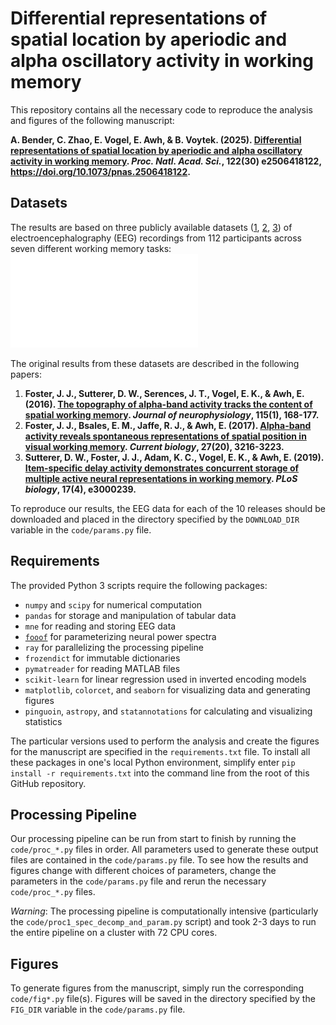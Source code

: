 # Differential representations of spatial location by aperiodic and alpha oscillatory activity in working memory

This repository contains all the necessary code to reproduce the analysis and figures of the following manuscript:

**A. Bender, C. Zhao, E. Vogel, E. Awh, & B. Voytek. (2025). [Differential representations of spatial location by aperiodic and alpha oscillatory activity in working memory](https://www.pnas.org/doi/10.1073/pnas.2506418122). *Proc. Natl. Acad. Sci.*, 122(30) e2506418122, https://doi.org/10.1073/pnas.2506418122.**

## Datasets

The results are based on three publicly available datasets ([1](https://osf.io/bwzfj/), [2](https://osf.io/vw4uc/), [3](https://osf.io/47cmn/)) of electroencephalography (EEG) recordings from 112 participants across seven different working memory tasks:![](./figs/fig1_tasks.pdf)

The original results from these datasets are described in the following papers:

1. **Foster, J. J., Sutterer, D. W., Serences, J. T., Vogel, E. K., & Awh, E. (2016). [The topography of alpha-band activity tracks the content of spatial working memory](https://journals.physiology.org/doi/full/10.1152/jn.00860.2015). *Journal of neurophysiology*, 115(1), 168-177.**
2. **Foster, J. J., Bsales, E. M., Jaffe, R. J., & Awh, E. (2017). [Alpha-band activity reveals spontaneous representations of spatial position in visual working memory](https://www.cell.com/current-biology/fulltext/S0960-9822(17)31196-X). *Current biology*, 27(20), 3216-3223.**
3. **Sutterer, D. W., Foster, J. J., Adam, K. C., Vogel, E. K., & Awh, E. (2019). [Item-specific delay activity demonstrates concurrent storage of multiple active neural representations in working memory](https://journals.plos.org/plosbiology/article?id=10.1371/journal.pbio.3000239). *PLoS biology*, 17(4), e3000239.**

To reproduce our results, the EEG data for each of the 10 releases should be downloaded and placed in the directory specified by the `DOWNLOAD_DIR` variable in the `code/params.py` file. 

## Requirements

The provided Python 3 scripts require the following packages:
- `numpy` and `scipy` for numerical computation
- `pandas` for storage and manipulation of tabular data
- `mne` for reading and storing EEG data
- [`fooof`](https://fooof-tools.github.io/fooof/) for parameterizing neural power spectra
- `ray` for parallelizing the processing pipeline
- `frozendict` for immutable dictionaries
- `pymatreader` for reading MATLAB files
- `scikit-learn` for linear regression used in inverted encoding models
- `matplotlib`, `colorcet`, and `seaborn` for visualizing data and generating figures
- `pinguoin`, `astropy`, and `statannotations` for calculating and visualizing statistics

The particular versions used to perform the analysis and create the figures for the manuscript are specified in the `requirements.txt` file. To install all these packages in one's local Python environment, simplify enter `pip install -r requirements.txt` into the command line from the root of this GitHub repository.

## Processing Pipeline

Our processing pipeline can be run from start to finish by running the `code/proc_*.py` files in order. All parameters used to generate these output files are contained in the `code/params.py` file. To see how the results and figures change with different choices of parameters, change the parameters in the `code/params.py` file and rerun the necessary `code/proc_*.py` files.

*Warning*: The processing pipeline is computationally intensive (particularly the `code/proc1_spec_decomp_and_param.py` script) and took 2-3 days to run the entire pipeline on a cluster with 72 CPU cores.

## Figures

To generate figures from the manuscript, simply run the corresponding `code/fig*.py` file(s). Figures will be saved in the directory specified by the `FIG_DIR` variable in the `code/params.py` file.
